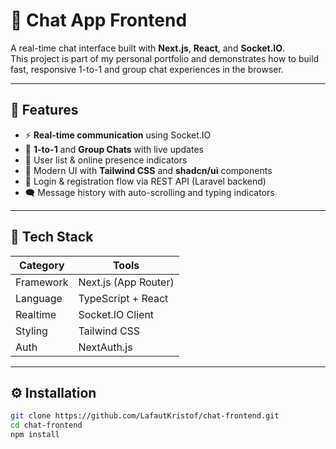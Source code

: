 # 💬 Chat App Frontend

A real-time chat interface built with **Next.js**, **React**, and **Socket.IO**.  
This project is part of my personal portfolio and demonstrates how to build fast, responsive 1-to-1 and group chat experiences in the browser.

---

## 🚀 Features

-   ⚡ **Real-time communication** using Socket.IO
-   💬 **1-to-1** and **Group Chats** with live updates
-   👤 User list & online presence indicators
-   🧭 Modern UI with **Tailwind CSS** and **shadcn/ui** components
-   🔐 Login & registration flow via REST API (Laravel backend)
-   🗨️ Message history with auto-scrolling and typing indicators

---

## 🧰 Tech Stack

| Category  | Tools                |
| --------- | -------------------- |
| Framework | Next.js (App Router) |
| Language  | TypeScript + React   |
| Realtime  | Socket.IO Client     |
| Styling   | Tailwind CSS         |
| Auth      | NextAuth.js          |

---

## ⚙️ Installation

```bash
git clone https://github.com/LafautKristof/chat-frontend.git
cd chat-frontend
npm install
```
